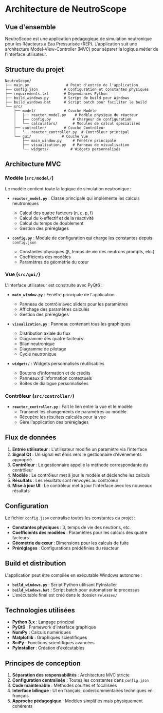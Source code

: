 # Architecture de NeutroScope

## Vue d'ensemble

NeutroScope est une application pédagogique de simulation neutronique pour les Réacteurs à Eau Pressurisée (REP). L'application suit une architecture Model-View-Controller (MVC) pour séparer la logique métier de l'interface utilisateur.

## Structure du projet

```
NeutroScope/
├── main.py                 # Point d'entrée de l'application
├── config.json            # Configuration et constantes physiques
├── requirements.txt       # Dépendances Python
├── build_windows.py       # Script de build pour Windows
├── build_windows.bat      # Script batch pour faciliter le build
└── src/
    ├── model/             # Couche Modèle
    │   ├── reactor_model.py    # Modèle physique du réacteur
    │   ├── config.py          # Chargeur de configuration
    │   └── calculators/       # Modules de calcul spécialisés
    ├── controller/        # Couche Contrôleur
    │   └── reactor_controller.py  # Contrôleur principal
    └── gui/              # Couche Vue
        ├── main_window.py     # Fenêtre principale
        ├── visualization.py   # Panneau de visualisation
        └── widgets/          # Widgets personnalisés

```

## Architecture MVC

### Modèle (`src/model/`)

Le modèle contient toute la logique de simulation neutronique :

- **`reactor_model.py`** : Classe principale qui implémente les calculs neutroniques
  - Calcul des quatre facteurs (η, ε, p, f)
  - Calcul du k-effectif et de la réactivité
  - Calcul du temps de doublement
  - Gestion des préréglages

- **`config.py`** : Module de configuration qui charge les constantes depuis `config.json`
  - Constantes physiques (β, temps de vie des neutrons prompts, etc.)
  - Coefficients des modèles
  - Paramètres de géométrie du cœur

### Vue (`src/gui/`)

L'interface utilisateur est construite avec PyQt6 :

- **`main_window.py`** : Fenêtre principale de l'application
  - Panneau de contrôle avec sliders pour les paramètres
  - Affichage des paramètres calculés
  - Gestion des préréglages

- **`visualization.py`** : Panneau contenant tous les graphiques
  - Distribution axiale du flux
  - Diagramme des quatre facteurs
  - Bilan neutronique
  - Diagramme de pilotage
  - Cycle neutronique

- **`widgets/`** : Widgets personnalisés réutilisables
  - Boutons d'information et de crédits
  - Panneaux d'information contextuels
  - Boîtes de dialogue personnalisées

### Contrôleur (`src/controller/`)

- **`reactor_controller.py`** : Fait le lien entre la vue et le modèle
  - Transmet les changements de paramètres au modèle
  - Récupère les résultats calculés pour la vue
  - Gère l'application des préréglages

## Flux de données

1. **Entrée utilisateur** : L'utilisateur modifie un paramètre via l'interface
2. **Signal Qt** : Un signal est émis vers le gestionnaire d'événements approprié
3. **Contrôleur** : Le gestionnaire appelle la méthode correspondante du contrôleur
4. **Modèle** : Le contrôleur met à jour le modèle et déclenche les calculs
5. **Résultats** : Les résultats sont renvoyés au contrôleur
6. **Mise à jour UI** : Le contrôleur met à jour l'interface avec les nouveaux résultats

## Configuration

Le fichier `config.json` centralise toutes les constantes du projet :

- **Constantes physiques** : β, temps de vie des neutrons, etc.
- **Coefficients des modèles** : Paramètres pour les calculs des quatre facteurs
- **Géométrie du cœur** : Dimensions pour les calculs de fuite
- **Préréglages** : Configurations prédéfinies du réacteur

## Build et distribution

L'application peut être compilée en exécutable Windows autonome :

- **`build_windows.py`** : Script Python utilisant PyInstaller
- **`build_windows.bat`** : Script batch pour automatiser le processus
- L'exécutable final est créé dans le dossier `releases/`

## Technologies utilisées

- **Python 3.x** : Langage principal
- **PyQt6** : Framework d'interface graphique
- **NumPy** : Calculs numériques
- **Matplotlib** : Graphiques scientifiques
- **SciPy** : Fonctions scientifiques avancées
- **PyInstaller** : Création d'exécutables

## Principes de conception

1. **Séparation des responsabilités** : Architecture MVC stricte
2. **Configuration centralisée** : Toutes les constantes dans `config.json`
3. **Code maintenable** : Méthodes courtes et focalisées
4. **Interface bilingue** : UI en français, code/commentaires techniques en français
5. **Approche pédagogique** : Modèles simplifiés mais physiquement cohérents 